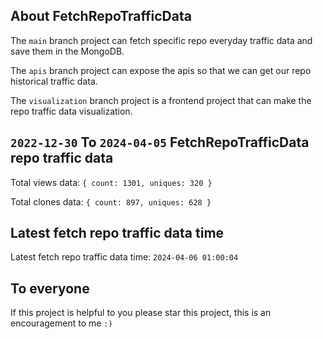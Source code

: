 ## About FetchRepoTrafficData

The `main` branch project can fetch specific repo everyday traffic data and save them in the MongoDB.

The `apis` branch project can expose the apis so that we can get our repo historical traffic data.

The `visualization` branch project is a frontend project that can make the repo traffic data visualization.

## `2022-12-30` To `2024-04-05` FetchRepoTrafficData repo traffic data

Total views data: `{ count: 1301, uniques: 320 }`

Total clones data: `{ count: 897, uniques: 628 }`

## Latest fetch repo traffic data time

Latest fetch repo traffic data time: `2024-04-06 01:00:04`

## To everyone

If this project is helpful to you please star this project, this is an encouragement to me `:)`



